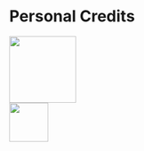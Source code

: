 # Personal Credits

[<img src="https://upload.wikimedia.org/wikipedia/commons/e/e1/Logo_of_YouTube_%282015-2017%29.svg" width="120">](https://www.youtube.com/@LearnMathWithTonyBM)  
[<img src="https://upload.wikimedia.org/wikipedia/commons/5/51/Facebook_f_logo_%282019%29.svg" width="70">](https://www.facebook.com/LearnMathWithTonyBM)
